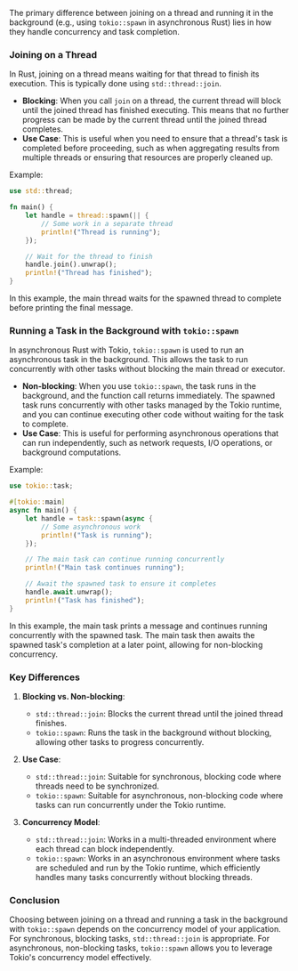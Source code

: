 The primary difference between joining on a thread and running it in the background (e.g., using `tokio::spawn` in asynchronous Rust) lies in how they handle concurrency and task completion.

### Joining on a Thread
In Rust, joining on a thread means waiting for that thread to finish its execution. This is typically done using `std::thread::join`.

- **Blocking**: When you call `join` on a thread, the current thread will block until the joined thread has finished executing. This means that no further progress can be made by the current thread until the joined thread completes.
- **Use Case**: This is useful when you need to ensure that a thread's task is completed before proceeding, such as when aggregating results from multiple threads or ensuring that resources are properly cleaned up.

Example:
```rust
use std::thread;

fn main() {
    let handle = thread::spawn(|| {
        // Some work in a separate thread
        println!("Thread is running");
    });

    // Wait for the thread to finish
    handle.join().unwrap();
    println!("Thread has finished");
}
```

In this example, the main thread waits for the spawned thread to complete before printing the final message.

### Running a Task in the Background with `tokio::spawn`
In asynchronous Rust with Tokio, `tokio::spawn` is used to run an asynchronous task in the background. This allows the task to run concurrently with other tasks without blocking the main thread or executor.

- **Non-blocking**: When you use `tokio::spawn`, the task runs in the background, and the function call returns immediately. The spawned task runs concurrently with other tasks managed by the Tokio runtime, and you can continue executing other code without waiting for the task to complete.
- **Use Case**: This is useful for performing asynchronous operations that can run independently, such as network requests, I/O operations, or background computations.

Example:
```rust
use tokio::task;

#[tokio::main]
async fn main() {
    let handle = task::spawn(async {
        // Some asynchronous work
        println!("Task is running");
    });

    // The main task can continue running concurrently
    println!("Main task continues running");

    // Await the spawned task to ensure it completes
    handle.await.unwrap();
    println!("Task has finished");
}
```

In this example, the main task prints a message and continues running concurrently with the spawned task. The main task then awaits the spawned task's completion at a later point, allowing for non-blocking concurrency.

### Key Differences

1. **Blocking vs. Non-blocking**:
   - `std::thread::join`: Blocks the current thread until the joined thread finishes.
   - `tokio::spawn`: Runs the task in the background without blocking, allowing other tasks to progress concurrently.

2. **Use Case**:
   - `std::thread::join`: Suitable for synchronous, blocking code where threads need to be synchronized.
   - `tokio::spawn`: Suitable for asynchronous, non-blocking code where tasks can run concurrently under the Tokio runtime.

3. **Concurrency Model**:
   - `std::thread::join`: Works in a multi-threaded environment where each thread can block independently.
   - `tokio::spawn`: Works in an asynchronous environment where tasks are scheduled and run by the Tokio runtime, which efficiently handles many tasks concurrently without blocking threads.

### Conclusion
Choosing between joining on a thread and running a task in the background with `tokio::spawn` depends on the concurrency model of your application. For synchronous, blocking tasks, `std::thread::join` is appropriate. For asynchronous, non-blocking tasks, `tokio::spawn` allows you to leverage Tokio's concurrency model effectively.